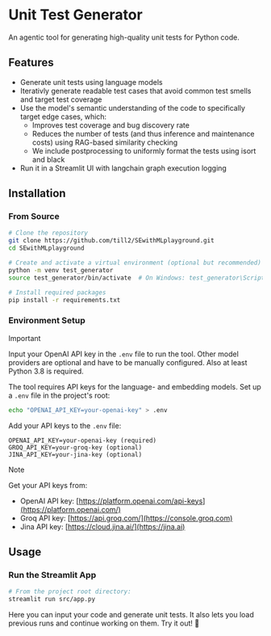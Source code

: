 # Unit Test Generator

An agentic tool for generating high-quality unit tests for Python code.

## Features

- Generate unit tests using language models
- Iterativly generate readable test cases that avoid common test smells and target test coverage
- Use the model's semantic understanding of the code to specifically target edge cases, which:
  - Improves test coverage and bug discovery rate
  - Reduces the number of tests (and thus inference and maintenance costs) using RAG-based similarity checking
  - We include postprocessing to uniformly format the tests using isort and black
- Run it in a Streamlit UI with langchain graph execution logging

## Installation

### From Source

```bash
# Clone the repository
git clone https://github.com/till2/SEwithMLplayground.git
cd SEwithMLplayground

# Create and activate a virtual environment (optional but recommended)
python -m venv test_generator
source test_generator/bin/activate  # On Windows: test_generator\Scripts\activate

# Install required packages
pip install -r requirements.txt
```

### Environment Setup

> [!IMPORTANT]
> Input your OpenAI API key in the `.env` file to run the tool. Other model providers are optional and have to be manually configured. Also at least Python 3.8 is required.

The tool requires API keys for the language- and embedding models. Set up a `.env` file in the project's root:

```bash
echo "OPENAI_API_KEY=your-openai-key" > .env
```

Add your API keys to the `.env` file:
```
OPENAI_API_KEY=your-openai-key (required)
GROQ_API_KEY=your-groq-key (optional)
JINA_API_KEY=your-jina-key (optional)
```

> [!NOTE]
> Get your API keys from:
> - OpenAI API key: [https://platform.openai.com/api-keys](https://platform.openai.com/)
> - Groq API key: [https://api.groq.com/](https://console.groq.com)
> - Jina API key: [https://cloud.jina.ai/](https://jina.ai)

## Usage

### Run the Streamlit App

```bash
# From the project root directory:
streamlit run src/app.py
```

Here you can input your code and generate unit tests. It also lets you load previous runs and continue working on them.
Try it out! 🧪